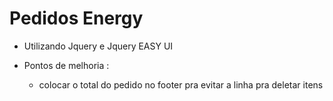 #  Pedidos Energy
   - Utilizando Jquery e Jquery EASY UI

  - Pontos de melhoria :
    -  colocar o total do pedido no footer pra evitar a linha pra deletar itens
